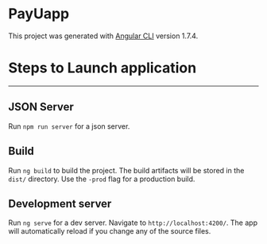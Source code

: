 # PayUapp

This project was generated with [Angular CLI](https://github.com/angular/angular-cli) version 1.7.4.

# Steps to Launch application

---

## JSON Server

Run `npm run server` for a json server.

## Build

Run `ng build` to build the project. The build artifacts will be stored in the `dist/` directory. Use the `-prod` flag for a production build.

## Development server

Run `ng serve` for a dev server. Navigate to `http://localhost:4200/`. The app will automatically reload if you change any of the source files.
